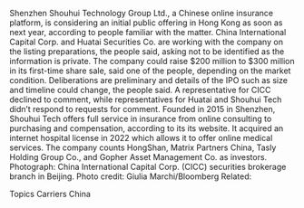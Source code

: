 Shenzhen Shouhui Technology Group Ltd., a Chinese online insurance platform, is considering an initial public offering in Hong Kong as soon as next year, according to people familiar with the matter.
China International Capital Corp. and Huatai Securities Co. are working with the company on the listing preparations, the people said, asking not to be identified as the information is private. The company could raise $200 million to $300 million in its first-time share sale, said one of the people, depending on the market condition.
Deliberations are preliminary and details of the IPO such as size and timeline could change, the people said. A representative for CICC declined to comment, while representatives for Huatai and Shouhui Tech didn’t respond to requests for comment.
Founded in 2015 in Shenzhen, Shouhui Tech offers full service in insurance from online consulting to purchasing and compensation, according to its its website. It acquired an internet hospital license in 2022 which allows it to offer online medical services. The company counts HongShan, Matrix Partners China, Tasly Holding Group Co., and Gopher Asset Management Co. as investors.
Photograph: China International Capital Corp. (CICC) securities brokerage branch in Beijing. Photo credit: Giulia Marchi/Bloomberg
Related:

Topics
Carriers
China
